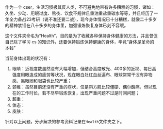 作为一个 cser，生活习惯极其反人类，不可避免地带有许多糟糕的习惯，诸如：久坐、少动、用眼过度、熬夜、饮食不规律且重油重盐重碳水等等，并且经历了一年全力备战23考研（说不准还要二战），现今身体情况已十分糟糕，就像二十多岁的精神禁锢在八十多岁的身体里，加强锻炼恢复身体已刻不容缓。

这个文件夹命名为“Health”，目的是为了收藏各种保持身体健康的方法，并且督促自己除了学习 cs 的知识外，还要保持锻炼保持健康的身体，毕竟“身体是革命的本钱”

当前身体出现的状况有：
1. 眼睛：近视度数虽然没有大幅增加，但结合高度散光、400多的近视、每日高强度用眼造成的疲劳等状况，现在眼白处红血丝遍布、眼球常常干涩有异物感、黑眼圈和眼袋也比较严重；
2. 颈椎：虽然目前还没有严重的症状，仅是斜方肌比较僵硬、偶尔酸痛，但以现在的工作时长，若不尽早锻炼恢复，出现严重问题不过是时间问题；
3. 超重：
4. 体态：
5. 皮肤：

针对以上问题，分步解决的参考资料记录在`Health`文件夹之下。